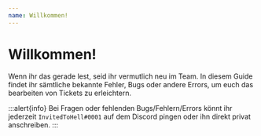 ```yaml
---
name: Willkommen!
---
```


# Willkommen!

Wenn ihr das gerade lest, seid ihr vermutlich neu im Team. In diesem Guide findet ihr sämtliche bekannte Fehler, Bugs oder andere Errors, um euch das bearbeiten von Tickets zu erleichtern. 

:::alert{info}
Bei Fragen oder fehlenden Bugs/Fehlern/Errors könnt ihr jederzeit ```InvitedToHell#0001``` auf dem Discord pingen oder ihn direkt privat anschreiben.
:::

